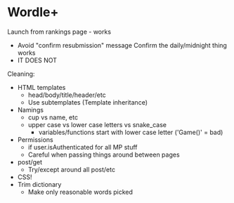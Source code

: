# Wordle+

Launch from rankings page - works
- Avoid "confirm resubmission" message
Confirm the daily/midnight thing works
- IT DOES NOT

Cleaning:
- HTML templates
    - head/body/title/header/etc
    - Use subtemplates (Template inheritance)
- Namings
    - cup vs name, etc
    - upper case vs lower case letters vs snake_case
        - variables/functions start with lower case letter ('Game()' = bad)
- Permissions
    - if user.isAuthenticated for all MP stuff
    - Careful when passing things around between pages
- post/get
    - Try/except around all post/etc
- CSS!
- Trim dictionary
    - Make only reasonable words picked